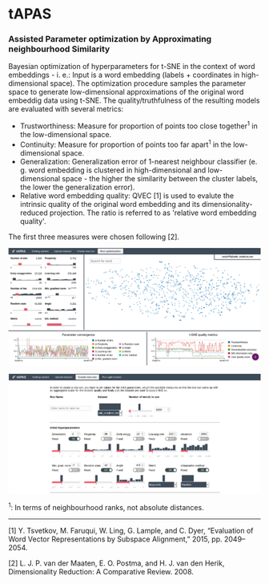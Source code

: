 # tAPAS
### Assisted Parameter optimization by Approximating neighbourhood Similarity

Bayesian optimization of hyperparameters for t-SNE in the context of word embeddings - i. e.: Input is a word embedding (labels + coordinates in high-dimensional space). The optimization procedure samples the parameter space to generate low-dimensional approximations of the original word embeddig data using t-SNE. The quality/truthfulness of the resulting models are evaluated with several metrics:
* Trustworthiness: Measure for proportion of points too close together<sup>1</sup> in the low-dimensional space.
* Continuity: Measure for proportion of points too far apart<sup>1</sup> in the low-dimensional space.
* Generalization: Generalization error of 1-nearest neighbour classifier (e. g. word embedding is clustered in high-dimensional and low-dimensional space - the higher the similarity between the cluster labels, the lower the generalization error).
* Relative word embedding quality: QVEC [1] is used to evalute the intrinsic quality of the original word embedding and its dimensionality-reduced projection. The ratio is referred to as 'relative word embedding quality'.

The first three measures were chosen following [2].

![Main View](https://raw.githubusercontent.com/rmitsch/tapas/master/doc/main.png)

![Generation of New Runs](https://raw.githubusercontent.com/rmitsch/tapas/master/doc/run_generation.png)

<sup>1</sup>: In terms of neighbourhood ranks, not absolute distances.

_____

[1] Y. Tsvetkov, M. Faruqui, W. Ling, G. Lample, and C. Dyer, “Evaluation of Word Vector Representations by Subspace Alignment,” 2015, pp. 2049–2054.

[2] L. J. P. van der Maaten, E. O. Postma, and H. J. van den Herik, Dimensionality Reduction: A Comparative Review. 2008.
 